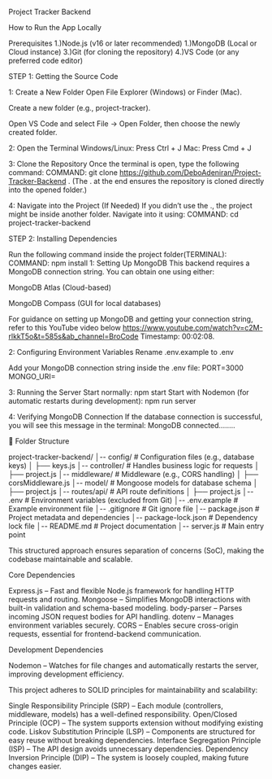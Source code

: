 Project Tracker Backend

How to Run the App Locally

Prerequisites
1.)Node.js (v16 or later recommended)
1.)MongoDB (Local or Cloud instance)
3.)Git (for cloning the repository)
4.)VS Code (or any preferred code editor)

<!------------------------- Installation Steps--------------------- -->

STEP 1: Getting the Source Code

1: Create a New Folder
Open File Explorer (Windows) or Finder (Mac).

Create a new folder (e.g., project-tracker).

Open VS Code and select File → Open Folder, then choose the newly created folder.

2: Open the Terminal
Windows/Linux: Press Ctrl + J
Mac: Press Cmd + J

3: Clone the Repository
Once the terminal is open, type the following command:
COMMAND: git clone https://github.com/DeboAdeniran/Project-Tracker-Backend .
(The . at the end ensures the repository is cloned directly into the opened folder.)

4: Navigate into the Project (If Needed)
If you didn’t use the ., the project might be inside another folder. Navigate into it using:
COMMAND: cd project-tracker-backend

STEP 2: Installing Dependencies

Run the following command inside the project folder(TERMINAL):
COMMAND: npm install
1: Setting Up MongoDB
This backend requires a MongoDB connection string. You can obtain one using either:

MongoDB Atlas (Cloud-based)

MongoDB Compass (GUI for local databases)

For guidance on setting up MongoDB and getting your connection string, refer to this YouTube video below
https://www.youtube.com/watch?v=c2M-rlkkT5o&t=585s&ab_channel=BroCode
Timestamp: 00:02:08.

2: Configuring Environment Variables
Rename .env.example to .env

Add your MongoDB connection string inside the .env file:
PORT=3000
MONGO_URI=<your-mongodb-connection-string>

3: Running the Server
Start normally:
npm start
Start with Nodemon (for automatic restarts during development):
npm run server

4: Verifying MongoDB Connection
If the database connection is successful, you will see this message in the terminal:
MongoDB connected........

<!------------------- Architectural Overview --------------------------->

📁 Folder Structure

project-tracker-backend/
│-- config/ # Configuration files (e.g., database keys)
│ ├── keys.js
│-- controller/ # Handles business logic for requests
│ ├── project.js
│-- middleware/ # Middleware (e.g., CORS handling)
│ ├── corsMiddleware.js
│-- model/ # Mongoose models for database schema
│ ├── project.js
│-- routes/api/ # API route definitions
│ ├── project.js
│-- .env # Environment variables (excluded from Git)
│-- .env.example # Example environment file
│-- .gitignore # Git ignore file
│-- package.json # Project metadata and dependencies
│-- package-lock.json # Dependency lock file
│-- README.md # Project documentation
│-- server.js # Main entry point

This structured approach ensures separation of concerns (SoC), making the codebase maintainable and scalable.

<!--------------------------- Libraries Used ------------------------>

Core Dependencies

Express.js – Fast and flexible Node.js framework for handling HTTP requests and routing.
Mongoose – Simplifies MongoDB interactions with built-in validation and schema-based modeling.
body-parser – Parses incoming JSON request bodies for API handling.
dotenv – Manages environment variables securely.
CORS – Enables secure cross-origin requests, essential for frontend-backend communication.

Development Dependencies

Nodemon – Watches for file changes and automatically restarts the server, improving development efficiency.

<!---------------------- Code Design & Best Practices -------------------->

This project adheres to SOLID principles for maintainability and scalability:

Single Responsibility Principle (SRP) – Each module (controllers, middleware, models) has a well-defined responsibility.
Open/Closed Principle (OCP) – The system supports extension without modifying existing code.
Liskov Substitution Principle (LSP) – Components are structured for easy reuse without breaking dependencies.
Interface Segregation Principle (ISP) – The API design avoids unnecessary dependencies.
Dependency Inversion Principle (DIP) – The system is loosely coupled, making future changes easier.
